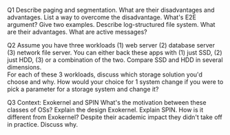 Q1
Describe paging and segmentation.  What are their disadvantages and advantages.  List a way to overcome the disadvantage.
What's E2E argument?  Give two examples.
Describe log-structured file system.  What are their advantages.
What are active messages?  

Q2
Assume you have three workloads (1) web server (2) database server (3) network file server.  You can either back these apps with (1) just SSD, (2) just HDD, (3) or a combination of the two.
Compare SSD and HDD in several dimensions.  
For each of these 3 workloads, discuss which storage solution you'd choose and why.
How would your choice for 1 system change if you were to pick a parameter for a storage system and change it?

Q3
Context: Exokernel and SPIN
What's the motivation between these classes of OSs?
Explain the design Exokernel.
Explain SPIN.  How is it different from Exokernel?
Despite their academic impact they didn't take off in practice.  Discuss why.
